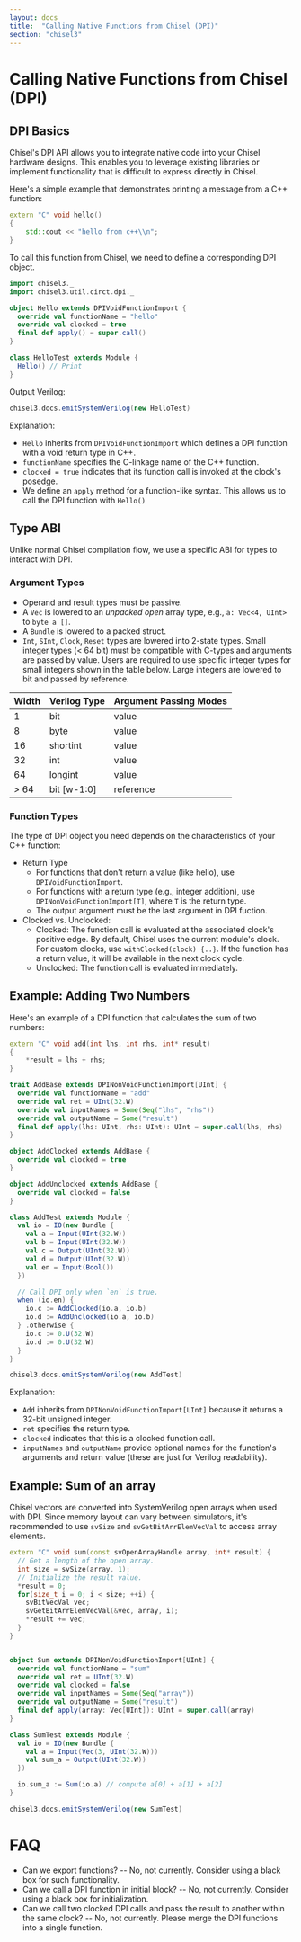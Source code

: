 ```yaml
---
layout: docs
title:  "Calling Native Functions from Chisel (DPI)"
section: "chisel3"
---
```


# Calling Native Functions from Chisel (DPI)

## DPI Basics

Chisel's DPI API allows you to integrate native code into your Chisel hardware designs. This enables you to leverage existing libraries or implement functionality that is difficult to express directly in Chisel.

Here's a simple example that demonstrates printing a message from a C++ function:
```c++
extern "C" void hello()
{
    std::cout << "hello from c++\\n";
}
```

To call this function from Chisel, we need to define a corresponding DPI object.

```scala mdoc:silent
import chisel3._
import chisel3.util.circt.dpi._

object Hello extends DPIVoidFunctionImport {
  override val functionName = "hello"
  override val clocked = true
  final def apply() = super.call()
}

class HelloTest extends Module {
  Hello() // Print
}
```

Output Verilog:

```scala mdoc:verilog
chisel3.docs.emitSystemVerilog(new HelloTest)
```

Explanation:

* `Hello` inherits from `DPIVoidFunctionImport` which defines a DPI function with a void return type in C++.
* `functionName` specifies the C-linkage name of the C++ function.
* `clocked = true` indicates that its function call is invoked at the clock's posedge.
* We define an `apply` method for a function-like syntax. This allows us to call the DPI function with `Hello()`

## Type ABI

Unlike normal Chisel compilation flow, we use a specific ABI for types to interact with DPI.

### Argument Types

* Operand and result types must be passive.
* A `Vec` is lowered to an *unpacked* *open* array type, e.g., `a: Vec<4, UInt>` to `byte a []`.
* A `Bundle` is lowered to a packed struct.
* `Int`, `SInt`, `Clock`, `Reset` types are lowered into 2-state types.
Small integer types (< 64 bit) must be compatible with C-types and arguments are passed by value. Users are required to use specific integer types for small integers shown in the table below. Large integers are lowered to bit and passed by reference.


| Width | Verilog Type | Argument Passing Modes |
| ----- | ------------ | ---------------------- |
| 1     | bit          | value                  |
| 8     | byte         | value                  |
| 16    | shortint     | value                  |
| 32    | int          | value                  |
| 64    | longint      | value                  |
| > 64  | bit [w-1:0]  | reference              |

### Function Types
The type of DPI object you need depends on the characteristics of your C++ function:

* Return Type
  * For functions that don't return a value (like hello), use `DPIVoidFunctionImport`.
  * For functions with a return type (e.g., integer addition), use `DPINonVoidFunctionImport[T]`, where `T` is the return type.
  * The output argument must be the last argument in DPI fuction.
* Clocked vs. Unclocked:
  * Clocked: The function call is evaluated at the associated clock's positive edge. By default, Chisel uses the current module's clock. For custom clocks, use `withClocked(clock) {..}`. If the function has a return value, it will be available in the next clock cycle.
  * Unclocked: The function call is evaluated immediately.

## Example: Adding Two Numbers
Here's an example of a DPI function that calculates the sum of two numbers:

```c++
extern "C" void add(int lhs, int rhs, int* result)
{
    *result = lhs + rhs;
}
```

```scala mdoc:silent
trait AddBase extends DPINonVoidFunctionImport[UInt] {
  override val functionName = "add"
  override val ret = UInt(32.W)
  override val inputNames = Some(Seq("lhs", "rhs"))
  override val outputName = Some("result")
  final def apply(lhs: UInt, rhs: UInt): UInt = super.call(lhs, rhs)
}

object AddClocked extends AddBase {
  override val clocked = true
}

object AddUnclocked extends AddBase {
  override val clocked = false
}

class AddTest extends Module {
  val io = IO(new Bundle {
    val a = Input(UInt(32.W))
    val b = Input(UInt(32.W))
    val c = Output(UInt(32.W))
    val d = Output(UInt(32.W))
    val en = Input(Bool())
  })

  // Call DPI only when `en` is true.
  when (io.en) {
    io.c := AddClocked(io.a, io.b)
    io.d := AddUnclocked(io.a, io.b)
  } .otherwise {
    io.c := 0.U(32.W)
    io.d := 0.U(32.W)
  }
}
```

```scala mdoc:verilog
chisel3.docs.emitSystemVerilog(new AddTest)
```


Explanation:

* `Add` inherits from `DPINonVoidFunctionImport[UInt]` because it returns a 32-bit unsigned integer.
* `ret` specifies the return type.
* `clocked` indicates that this is a clocked function call.
* `inputNames` and `outputName` provide optional names for the function's arguments and return value (these are just for Verilog readability).

## Example: Sum of an array
Chisel vectors are converted into SystemVerilog open arrays when used with DPI. Since memory layout can vary between simulators, it's recommended to use `svSize` and `svGetBitArrElemVecVal` to access array elements.

```c++
extern "C" void sum(const svOpenArrayHandle array, int* result) {
  // Get a length of the open array.
  int size = svSize(array, 1);
  // Initialize the result value.
  *result = 0;
  for(size_t i = 0; i < size; ++i) {
    svBitVecVal vec;
    svGetBitArrElemVecVal(&vec, array, i);
    *result += vec;
  }
}
```

```scala mdoc:silent

object Sum extends DPINonVoidFunctionImport[UInt] {
  override val functionName = "sum"
  override val ret = UInt(32.W)
  override val clocked = false
  override val inputNames = Some(Seq("array"))
  override val outputName = Some("result")
  final def apply(array: Vec[UInt]): UInt = super.call(array)
}

class SumTest extends Module {
  val io = IO(new Bundle {
    val a = Input(Vec(3, UInt(32.W)))
    val sum_a = Output(UInt(32.W))
  })

  io.sum_a := Sum(io.a) // compute a[0] + a[1] + a[2]
}
```

```scala mdoc:verilog
chisel3.docs.emitSystemVerilog(new SumTest)
```

# FAQ

* Can we export functions? -- No, not currently. Consider using a black box for such functionality.
* Can we call a DPI function in initial block? -- No, not currently. Consider using a black box for initialization.
* Can we call two clocked DPI calls and pass the result to another within the same clock? -- No, not currently. Please merge the DPI functions into a single function.
